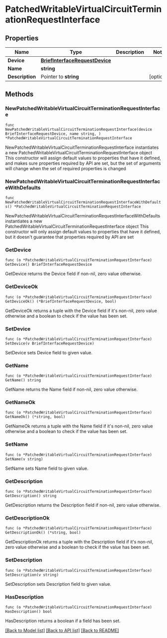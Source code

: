 # PatchedWritableVirtualCircuitTerminationRequestInterface

## Properties

Name | Type | Description | Notes
------------ | ------------- | ------------- | -------------
**Device** | [**BriefInterfaceRequestDevice**](BriefInterfaceRequestDevice.md) |  | 
**Name** | **string** |  | 
**Description** | Pointer to **string** |  | [optional] 

## Methods

### NewPatchedWritableVirtualCircuitTerminationRequestInterface

`func NewPatchedWritableVirtualCircuitTerminationRequestInterface(device BriefInterfaceRequestDevice, name string, ) *PatchedWritableVirtualCircuitTerminationRequestInterface`

NewPatchedWritableVirtualCircuitTerminationRequestInterface instantiates a new PatchedWritableVirtualCircuitTerminationRequestInterface object
This constructor will assign default values to properties that have it defined,
and makes sure properties required by API are set, but the set of arguments
will change when the set of required properties is changed

### NewPatchedWritableVirtualCircuitTerminationRequestInterfaceWithDefaults

`func NewPatchedWritableVirtualCircuitTerminationRequestInterfaceWithDefaults() *PatchedWritableVirtualCircuitTerminationRequestInterface`

NewPatchedWritableVirtualCircuitTerminationRequestInterfaceWithDefaults instantiates a new PatchedWritableVirtualCircuitTerminationRequestInterface object
This constructor will only assign default values to properties that have it defined,
but it doesn't guarantee that properties required by API are set

### GetDevice

`func (o *PatchedWritableVirtualCircuitTerminationRequestInterface) GetDevice() BriefInterfaceRequestDevice`

GetDevice returns the Device field if non-nil, zero value otherwise.

### GetDeviceOk

`func (o *PatchedWritableVirtualCircuitTerminationRequestInterface) GetDeviceOk() (*BriefInterfaceRequestDevice, bool)`

GetDeviceOk returns a tuple with the Device field if it's non-nil, zero value otherwise
and a boolean to check if the value has been set.

### SetDevice

`func (o *PatchedWritableVirtualCircuitTerminationRequestInterface) SetDevice(v BriefInterfaceRequestDevice)`

SetDevice sets Device field to given value.


### GetName

`func (o *PatchedWritableVirtualCircuitTerminationRequestInterface) GetName() string`

GetName returns the Name field if non-nil, zero value otherwise.

### GetNameOk

`func (o *PatchedWritableVirtualCircuitTerminationRequestInterface) GetNameOk() (*string, bool)`

GetNameOk returns a tuple with the Name field if it's non-nil, zero value otherwise
and a boolean to check if the value has been set.

### SetName

`func (o *PatchedWritableVirtualCircuitTerminationRequestInterface) SetName(v string)`

SetName sets Name field to given value.


### GetDescription

`func (o *PatchedWritableVirtualCircuitTerminationRequestInterface) GetDescription() string`

GetDescription returns the Description field if non-nil, zero value otherwise.

### GetDescriptionOk

`func (o *PatchedWritableVirtualCircuitTerminationRequestInterface) GetDescriptionOk() (*string, bool)`

GetDescriptionOk returns a tuple with the Description field if it's non-nil, zero value otherwise
and a boolean to check if the value has been set.

### SetDescription

`func (o *PatchedWritableVirtualCircuitTerminationRequestInterface) SetDescription(v string)`

SetDescription sets Description field to given value.

### HasDescription

`func (o *PatchedWritableVirtualCircuitTerminationRequestInterface) HasDescription() bool`

HasDescription returns a boolean if a field has been set.


[[Back to Model list]](../README.md#documentation-for-models) [[Back to API list]](../README.md#documentation-for-api-endpoints) [[Back to README]](../README.md)


